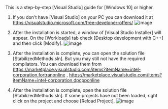 This is a step-by-step [Visual Studio] guide for [Windows 10] or higher.

1. If you don't have [Visual Studio] on your PC you can download it at
   https://visualstudio.microsoft.com/free-developer-offers/
   ![image](https://github.com/MoisaAndrew/StabilizedMethods/assets/11092994/eccaf83a-f28b-43ca-a3fb-2c62936b1c13)

2. After the installation is started, a window of [Visual Studio Installer] will appear. On the [Workloads] tab check [Desktop development with C++] and then click [Modify].
   ![image](https://github.com/MoisaAndrew/StabilizedMethods/assets/11092994/99e2ad8b-506d-4721-86a2-a4c8a5ca9f67)

3. After the installation is complete, you can open the solution file [StabilizedMethods.sln]. But you may still not have the required compilators.
   You can download them from
   https://marketplace.visualstudio.com/items?itemName=intel-corporation.fortranonline ,
   https://marketplace.visualstudio.com/items?itemName=intel-corporation.dpcpponline

4. After the installation is complete, open the solution file [StabilizedMethods.sln]. If some projects have not been loaded, right click on the project and choose [Reload Project].
   ![image](https://github.com/MoisaAndrew/StabilizedMethods/assets/11092994/4e689b74-0292-4567-a799-ba75e0013621)
